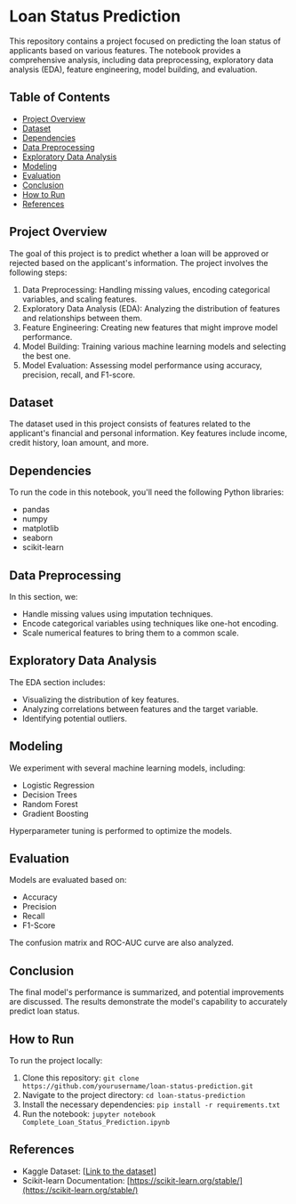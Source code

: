 # Loan Status Prediction

This repository contains a project focused on predicting the loan status of applicants based on various features. The notebook provides a comprehensive analysis, including data preprocessing, exploratory data analysis (EDA), feature engineering, model building, and evaluation.

## Table of Contents

- [Project Overview](#project-overview)
- [Dataset](#dataset)
- [Dependencies](#dependencies)
- [Data Preprocessing](#data-preprocessing)
- [Exploratory Data Analysis](#exploratory-data-analysis)
- [Modeling](#modeling)
- [Evaluation](#evaluation)
- [Conclusion](#conclusion)
- [How to Run](#how-to-run)
- [References](#references)

## Project Overview

The goal of this project is to predict whether a loan will be approved or rejected based on the applicant's information. The project involves the following steps:

1. Data Preprocessing: Handling missing values, encoding categorical variables, and scaling features.
2. Exploratory Data Analysis (EDA): Analyzing the distribution of features and relationships between them.
3. Feature Engineering: Creating new features that might improve model performance.
4. Model Building: Training various machine learning models and selecting the best one.
5. Model Evaluation: Assessing model performance using accuracy, precision, recall, and F1-score.

## Dataset

The dataset used in this project consists of features related to the applicant's financial and personal information. Key features include income, credit history, loan amount, and more.

## Dependencies

To run the code in this notebook, you'll need the following Python libraries:

- pandas
- numpy
- matplotlib
- seaborn
- scikit-learn

## Data Preprocessing

In this section, we:

- Handle missing values using imputation techniques.
- Encode categorical variables using techniques like one-hot encoding.
- Scale numerical features to bring them to a common scale.

## Exploratory Data Analysis

The EDA section includes:

- Visualizing the distribution of key features.
- Analyzing correlations between features and the target variable.
- Identifying potential outliers.

## Modeling

We experiment with several machine learning models, including:

- Logistic Regression
- Decision Trees
- Random Forest
- Gradient Boosting

Hyperparameter tuning is performed to optimize the models.

## Evaluation

Models are evaluated based on:

- Accuracy
- Precision
- Recall
- F1-Score

The confusion matrix and ROC-AUC curve are also analyzed.

## Conclusion

The final model's performance is summarized, and potential improvements are discussed. The results demonstrate the model's capability to accurately predict loan status.

## How to Run

To run the project locally:

1. Clone this repository: `git clone https://github.com/yourusername/loan-status-prediction.git`
2. Navigate to the project directory: `cd loan-status-prediction`
3. Install the necessary dependencies: `pip install -r requirements.txt`
4. Run the notebook: `jupyter notebook Complete_Loan_Status_Prediction.ipynb`

## References

- Kaggle Dataset: [[Link to the dataset](https://www.kaggle.com/datasets/altruistdelhite04/loan-prediction-problem-dataset)]
- Scikit-learn Documentation: [https://scikit-learn.org/stable/](https://scikit-learn.org/stable/)

